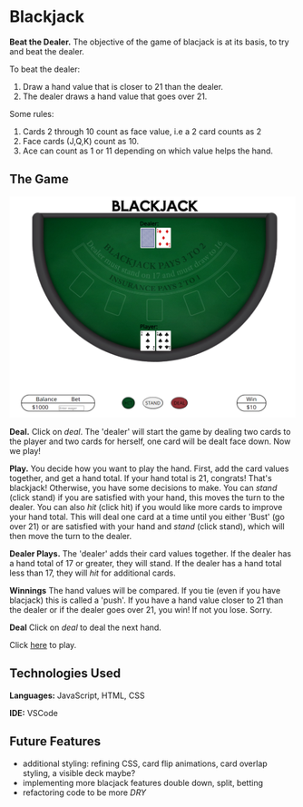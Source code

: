 # Blackjack

**Beat the Dealer.** The objective of the game of blacjack is at its basis, to try and beat the dealer. 

To beat the dealer:
1. Draw a hand value that is closer to 21 than the dealer.
2. The dealer draws a hand value that goes over 21.

Some rules:
1. Cards 2 through 10 count as face value, i.e a 2 card counts as 2
2. Face cards (J,Q,K) count as 10.
3. Ace can count as 1 or 11 depending on which value helps the hand.

## The Game

![Game Image](css/blackjack.png)

**Deal.** Click on *_deal_*. The 'dealer' will start the game by dealing two cards to the player and two cards for herself, one card will be dealt face down. Now we play!

**Play.** You decide how you want to play the hand. First, add the card values together, and get a hand total. If your hand total is 21, congrats! That's blackjack! Otherwise, you have some decisions to make. You can *_stand_* (click stand) if you are satisfied with your hand, this moves the turn to the dealer. You can also *_hit_* (click hit) if you would like more cards to improve your hand total. This will deal one card at a time until you either 'Bust' (go over 21) or are satisfied with your hand and *_stand_* (click stand), which will then move the turn to the dealer.

**Dealer Plays.** The 'dealer' adds their card values together. If the dealer has a hand total of 17 or greater, they will stand. If the dealer has a hand total less than 17, they will *_hit_* for additional cards.

**Winnings** The hand values will be compared. If you tie (even if you have blacjack) this is called a 'push'. If you have a hand value closer to 21 than the dealer or if the dealer goes over 21, you win! If not you lose. Sorry.

**Deal** Click on *_deal_* to deal the next hand.

Click [here](https://jesse-peraza.github.io/blackjack/) to play.

## Technologies Used
**Languages:** JavaScript, HTML, CSS

**IDE:** VSCode

## Future Features
* additional styling: 
  refining CSS, card flip animations, card overlap styling, a visible deck maybe?
* implementing more blacjack features
  double down, split, betting
* refactoring code to be more *_DRY_*
